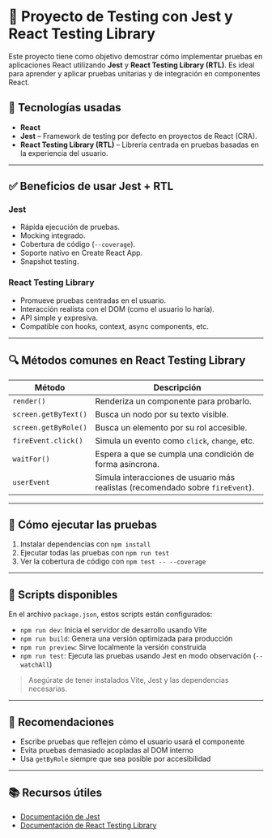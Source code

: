 # 🧪 Proyecto de Testing con Jest y React Testing Library

Este proyecto tiene como objetivo demostrar cómo implementar pruebas en aplicaciones React utilizando **Jest** y **React Testing Library (RTL)**. Es ideal para aprender y aplicar pruebas unitarias y de integración en componentes React.

## 🧰 Tecnologías usadas

- **React**
- **Jest** – Framework de testing por defecto en proyectos de React (CRA).
- **React Testing Library (RTL)** – Librería centrada en pruebas basadas en la experiencia del usuario.

---

## ✅ Beneficios de usar Jest + RTL

### Jest

- Rápida ejecución de pruebas.
- Mocking integrado.
- Cobertura de código (`--coverage`).
- Soporte nativo en Create React App.
- Snapshot testing.

### React Testing Library

- Promueve pruebas centradas en el usuario.
- Interacción realista con el DOM (como el usuario lo haría).
- API simple y expresiva.
- Compatible con hooks, context, async components, etc.

---

## 🔍 Métodos comunes en React Testing Library

| Método               | Descripción                                                                    |
| -------------------- | ------------------------------------------------------------------------------ |
| `render()`           | Renderiza un componente para probarlo.                                         |
| `screen.getByText()` | Busca un nodo por su texto visible.                                            |
| `screen.getByRole()` | Busca un elemento por su rol accesible.                                        |
| `fireEvent.click()`  | Simula un evento como `click`, `change`, etc.                                  |
| `waitFor()`          | Espera a que se cumpla una condición de forma asíncrona.                       |
| `userEvent`          | Simula interacciones de usuario más realistas (recomendado sobre `fireEvent`). |

---

## 🚀 Cómo ejecutar las pruebas

1. Instalar dependencias con `npm install`
2. Ejecutar todas las pruebas con `npm run test`
3. Ver la cobertura de código con `npm test -- --coverage`

---

## 📜 Scripts disponibles

En el archivo `package.json`, estos scripts están configurados:

- `npm run dev`: Inicia el servidor de desarrollo usando Vite
- `npm run build`: Genera una versión optimizada para producción
- `npm run preview`: Sirve localmente la versión construida
- `npm run test`: Ejecuta las pruebas usando Jest en modo observación (`--watchAll`)

> Asegúrate de tener instalados Vite, Jest y las dependencias necesarias.

---

## 🧠 Recomendaciones

- Escribe pruebas que reflejen cómo el usuario usará el componente
- Evita pruebas demasiado acopladas al DOM interno
- Usa `getByRole` siempre que sea posible por accesibilidad

---

## 📚 Recursos útiles

- [Documentación de Jest](https://jestjs.io/docs/getting-started)
- [Documentación de React Testing Library](https://testing-library.com/docs/react-testing-library/intro/)
